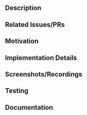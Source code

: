 <!--
Delete all lines in this comment except the type of issue being addressed.
**Type:  Bug**
**Type:  Documentation**
**Type:  Feature**
**Type:  Refactor**
**Type:  Task**
-->

## Description
<!--
Insert a brief description of the changes in this PR.
-->

## Related Issues/PRs
<!--
Mention any issues or pull requests that this PR is related to.  E.g.,
* Closes #456.
* Related to #123.
* Etc.
-->

## Motivation
<!--
If this wasn't covered in any related issues linked above, why was this change
needed?  What does it do for us?
-->

## Implementation Details
<!--
If appropriate, why did you implement things the way you did?  What
alternatives did you consider?  Are there any gotchas to be aware of?  How does
this set us up to be in a better place in the future?  Etc.
-->

## Screenshots/Recordings
<!--
If applicable, visually demonstrate the behavior before and after your changes.
-->


## Testing
<!--
Indicate what testing you added to cover your changes, and what testing you ran
to ensure your changes are working as expected.
-->


## Documentation
<!--
Indicate how and where you've updated the documentation to cover your changes.
-->
